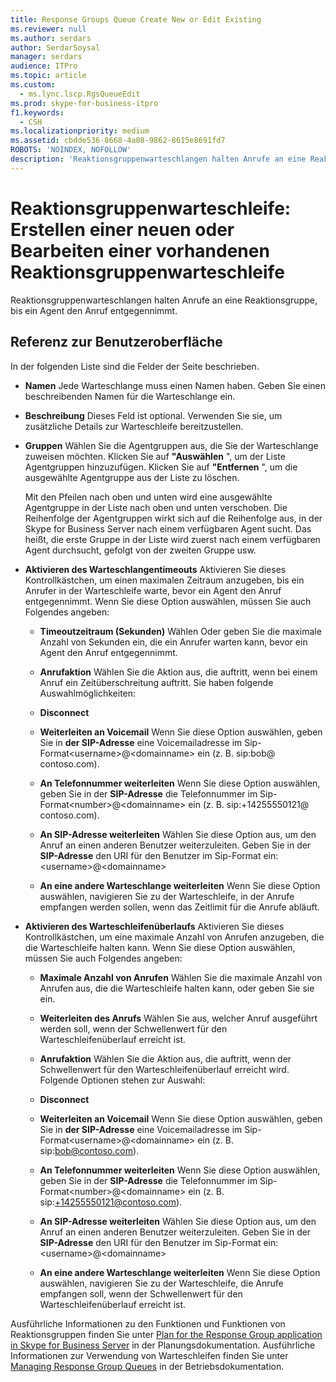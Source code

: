 ```yaml
---
title: Response Groups Queue Create New or Edit Existing
ms.reviewer: null
ms.author: serdars
author: SerdarSoysal
manager: serdars
audience: ITPro
ms.topic: article
ms.custom:
  - ms.lync.lscp.RgsQueueEdit
ms.prod: skype-for-business-itpro
f1.keywords:
  - CSH
ms.localizationpriority: medium
ms.assetid: cbdde536-8668-4a08-9862-8615e8691fd7
ROBOTS: 'NOINDEX, NOFOLLOW'
description: 'Reaktionsgruppenwarteschlangen halten Anrufe an eine Reaktionsgruppe, bis ein Agent den Anruf entgegennimmt.'
---
```


# <a name="response-groups-queue-create-new-or-edit-existing"></a>Reaktionsgruppenwarteschleife: Erstellen einer neuen oder Bearbeiten einer vorhandenen Reaktionsgruppenwarteschleife

Reaktionsgruppenwarteschlangen halten Anrufe an eine Reaktionsgruppe, bis ein Agent den Anruf entgegennimmt.

## <a name="ui-reference"></a>Referenz zur Benutzeroberfläche

In der folgenden Liste sind die Felder der Seite beschrieben.

- **Namen** Jede Warteschlange muss einen Namen haben. Geben Sie einen beschreibenden Namen für die Warteschlange ein.

- **Beschreibung** Dieses Feld ist optional. Verwenden Sie sie, um zusätzliche Details zur Warteschleife bereitzustellen.

- **Gruppen** Wählen Sie die Agentgruppen aus, die Sie der Warteschlange zuweisen möchten. Klicken Sie auf **"Auswählen** ", um der Liste Agentgruppen hinzuzufügen. Klicken Sie auf **"Entfernen** ", um die ausgewählte Agentgruppe aus der Liste zu löschen.

    Mit den Pfeilen nach oben und unten wird eine ausgewählte Agentgruppe in der Liste nach oben und unten verschoben. Die Reihenfolge der Agentgruppen wirkt sich auf die Reihenfolge aus, in der Skype for Business Server nach einem verfügbaren Agent sucht. Das heißt, die erste Gruppe in der Liste wird zuerst nach einem verfügbaren Agent durchsucht, gefolgt von der zweiten Gruppe usw.

- **Aktivieren des Warteschlangentimeouts** Aktivieren Sie dieses Kontrollkästchen, um einen maximalen Zeitraum anzugeben, bis ein Anrufer in der Warteschleife warte, bevor ein Agent den Anruf entgegennimmt. Wenn Sie diese Option auswählen, müssen Sie auch Folgendes angeben:

  - **Timeoutzeitraum (Sekunden)** Wählen Oder geben Sie die maximale Anzahl von Sekunden ein, die ein Anrufer warten kann, bevor ein Agent den Anruf entgegennimmt.

  - **Anrufaktion** Wählen Sie die Aktion aus, die auftritt, wenn bei einem Anruf ein Zeitüberschreitung auftritt. Sie haben folgende Auswahlmöglichkeiten:

  - **Disconnect**

  - **Weiterleiten an Voicemail** Wenn Sie diese Option auswählen, geben Sie in **der SIP-Adresse** eine Voicemailadresse im Sip-Format\<username>@\<domainname> ein (z. B. sip:bob\@ contoso.com).

  - **An Telefonnummer weiterleiten** Wenn Sie diese Option auswählen, geben Sie in der **SIP-Adresse** die Telefonnummer im Sip-Format\<number>@\<domainname> ein (z. B. sip:+14255550121\@ contoso.com).

  - **An SIP-Adresse weiterleiten** Wählen Sie diese Option aus, um den Anruf an einen anderen Benutzer weiterzuleiten. Geben Sie in der **SIP-Adresse** den URI für den Benutzer im Sip-Format ein:\<username>@\<domainname>

  - **An eine andere Warteschlange weiterleiten** Wenn Sie diese Option auswählen, navigieren Sie zu der Warteschleife, in der Anrufe empfangen werden sollen, wenn das Zeitlimit für die Anrufe abläuft.

- **Aktivieren des Warteschleifenüberlaufs** Aktivieren Sie dieses Kontrollkästchen, um eine maximale Anzahl von Anrufen anzugeben, die die Warteschleife halten kann. Wenn Sie diese Option auswählen, müssen Sie auch Folgendes angeben:

  - **Maximale Anzahl von Anrufen** Wählen Sie die maximale Anzahl von Anrufen aus, die die Warteschleife halten kann, oder geben Sie sie ein.

  - **Weiterleiten des Anrufs** Wählen Sie aus, welcher Anruf ausgeführt werden soll, wenn der Schwellenwert für den Warteschleifenüberlauf erreicht ist.

  - **Anrufaktion** Wählen Sie die Aktion aus, die auftritt, wenn der Schwellenwert für den Warteschleifenüberlauf erreicht wird. Folgende Optionen stehen zur Auswahl:

  - **Disconnect**

  - **Weiterleiten an Voicemail** Wenn Sie diese Option auswählen, geben Sie in **der SIP-Adresse** eine Voicemailadresse im Sip-Format\<username>@\<domainname> ein (z. B. sip:bob@contoso.com).

  - **An Telefonnummer weiterleiten** Wenn Sie diese Option auswählen, geben Sie in der **SIP-Adresse** die Telefonnummer im Sip-Format\<number>@\<domainname> ein (z. B. sip:+14255550121@contoso.com).

  - **An SIP-Adresse weiterleiten** Wählen Sie diese Option aus, um den Anruf an einen anderen Benutzer weiterzuleiten. Geben Sie in der **SIP-Adresse** den URI für den Benutzer im Sip-Format ein:\<username>@\<domainname>

  - **An eine andere Warteschlange weiterleiten** Wenn Sie diese Option auswählen, navigieren Sie zu der Warteschleife, die Anrufe empfangen soll, wenn der Schwellenwert für den Warteschleifenüberlauf erreicht ist.

Ausführliche Informationen zu den Funktionen und Funktionen von Reaktionsgruppen finden Sie unter [Plan for the Response Group application in Skype for Business Server](../../../plan-your-deployment/enterprise-voice-solution/response-group.md) in der Planungsdokumentation. Ausführliche Informationen zur Verwendung von Warteschleifen finden Sie unter [Managing Response Group Queues](/previous-versions/office/lync-server-2013/lync-server-2013-managing-response-group-queues) in der Betriebsdokumentation.